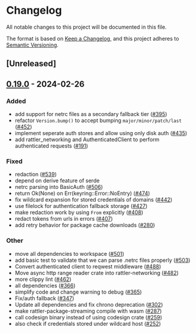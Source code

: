 # Changelog
All notable changes to this project will be documented in this file.

The format is based on [Keep a Changelog](https://keepachangelog.com/en/1.0.0/),
and this project adheres to [Semantic Versioning](https://semver.org/spec/v2.0.0.html).

## [Unreleased]

## [0.19.0](https://github.com/baszalmstra/rattler/compare/rattler_networking-v0.18.0...rattler_networking-v0.19.0) - 2024-02-26

### Added
- add support for netrc files as a secondary fallback tier ([#395](https://github.com/baszalmstra/rattler/pull/395))
- refactor `Version.bump()` to accept bumping `major/minor/patch/last` ([#452](https://github.com/baszalmstra/rattler/pull/452))
- implement seperate auth stores and allow using only disk auth ([#435](https://github.com/baszalmstra/rattler/pull/435))
- add rattler_networking and AuthenticatedClient to perform authenticated requests ([#191](https://github.com/baszalmstra/rattler/pull/191))

### Fixed
- redaction ([#539](https://github.com/baszalmstra/rattler/pull/539))
- depend on derive feature of serde
- netrc parsing into BasicAuth ([#506](https://github.com/baszalmstra/rattler/pull/506))
- return Ok(None) on Err(keyring::Error::NoEntry) ([#474](https://github.com/baszalmstra/rattler/pull/474))
- fix wildcard expansion for stored credentials of domains ([#442](https://github.com/baszalmstra/rattler/pull/442))
- use filelock for authentication fallback storage  ([#427](https://github.com/baszalmstra/rattler/pull/427))
- make redaction work by using `From` explicitly ([#408](https://github.com/baszalmstra/rattler/pull/408))
- redact tokens from urls in errors ([#407](https://github.com/baszalmstra/rattler/pull/407))
- add retry behavior for package cache downloads ([#280](https://github.com/baszalmstra/rattler/pull/280))

### Other
- move all dependencies to workspace ([#501](https://github.com/baszalmstra/rattler/pull/501))
- add basic test to validate that we can parse .netrc files properly ([#503](https://github.com/baszalmstra/rattler/pull/503))
- Convert authenticated client to reqwest middleware ([#488](https://github.com/baszalmstra/rattler/pull/488))
- Move async http range reader crate into rattler-networking ([#482](https://github.com/baszalmstra/rattler/pull/482))
- more clippy lint ([#462](https://github.com/baszalmstra/rattler/pull/462))
- all dependencies ([#366](https://github.com/baszalmstra/rattler/pull/366))
- simplify code and change warning to debug ([#365](https://github.com/baszalmstra/rattler/pull/365))
- Fix/auth fallback ([#347](https://github.com/baszalmstra/rattler/pull/347))
- Update all dependencies and fix chrono deprecation ([#302](https://github.com/baszalmstra/rattler/pull/302))
- make rattler-package-streaming compile with wasm ([#287](https://github.com/baszalmstra/rattler/pull/287))
- call codesign binary instead of using codesign crate ([#259](https://github.com/baszalmstra/rattler/pull/259))
- also check if credentials stored under wildcard host ([#252](https://github.com/baszalmstra/rattler/pull/252))
